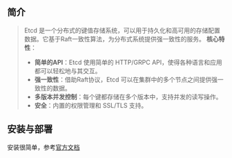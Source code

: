 ## 简介
> Etcd 是一个分布式的键值存储系统，可以用于持久化和高可用的存储配置数据。它基于Raft一致性算法，为分布式系统提供强一致性的服务。
> **核心特性**：
> 
> - **简单的API**：Etcd 使用简单的 HTTP/GRPC API，使得各种语言和应用都可以轻松地与其交互。
> - **强一致性**：借助Raft协议，Etcd 可以在集群中的多个节点之间提供强一致性的数据。
> - **多版本并发控制**：每个键都存储在多个版本中，支持并发的读写操作。
> - **安全**：内置的权限管理和 SSL/TLS 支持。

## 安装与部署
安装很简单，参考[官方文档](https://etcd.io/docs/v3.5/install/)
